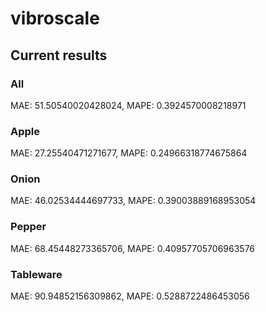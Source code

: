 # vibroscale

## Current results

### All
MAE: 51.50540020428024, MAPE: 0.3924570008218971
### Apple
MAE: 27.25540471271677, MAPE: 0.24966318774675864
### Onion
MAE: 46.02534444697733, MAPE: 0.39003889168953054
### Pepper
MAE: 68.45448273365706, MAPE: 0.40957705706963576
### Tableware
MAE: 90.94852156309862, MAPE: 0.5288722486453056
